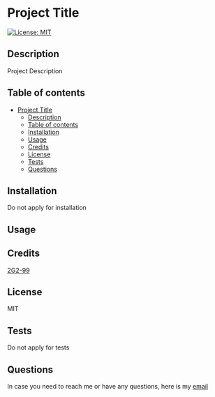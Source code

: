 # Project Title

[![License: MIT](https://img.shields.io/badge/License-MIT-yellow.svg)](https://opensource.org/licenses/MIT)

## Description

Project Description

## Table of contents

- [Project Title](#project-title)
  - [Description](#description)
  - [Table of contents](#table-of-contents)
  - [Installation](#installation)
  - [Usage](#usage)
  - [Credits](#credits)
  - [License](#license)
  - [Tests](#tests)
  - [Questions](#questions)

## Installation

Do not apply for installation

## Usage

## Credits

[2G2-99](https://github.com/2G2-99)

## License

MIT

## Tests

Do not apply for tests

## Questions

In case you need to reach me or have any questions, here is my [email](mailto:random@gmail.com)
